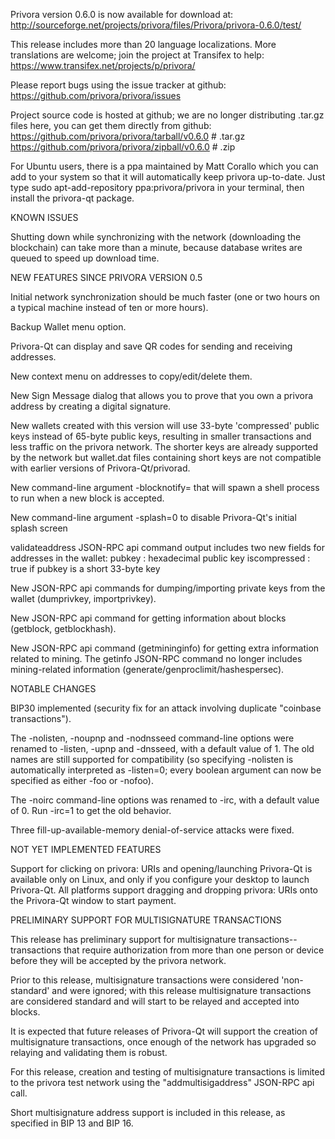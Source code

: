 Privora version 0.6.0 is now available for download at:
http://sourceforge.net/projects/privora/files/Privora/privora-0.6.0/test/

This release includes more than 20 language localizations.
More translations are welcome; join the
project at Transifex to help:
https://www.transifex.net/projects/p/privora/

Please report bugs using the issue tracker at github:
https://github.com/privora/privora/issues

Project source code is hosted at github; we are no longer
distributing .tar.gz files here, you can get them
directly from github:
https://github.com/privora/privora/tarball/v0.6.0  # .tar.gz
https://github.com/privora/privora/zipball/v0.6.0  # .zip

For Ubuntu users, there is a ppa maintained by Matt Corallo which
you can add to your system so that it will automatically keep
privora up-to-date.  Just type
sudo apt-add-repository ppa:privora/privora
in your terminal, then install the privora-qt package.


KNOWN ISSUES

Shutting down while synchronizing with the network
(downloading the blockchain) can take more than a minute,
because database writes are queued to speed up download
time.


NEW FEATURES SINCE PRIVORA VERSION 0.5

Initial network synchronization should be much faster
(one or two hours on a typical machine instead of ten or more
hours).

Backup Wallet menu option.

Privora-Qt can display and save QR codes for sending
and receiving addresses.

New context menu on addresses to copy/edit/delete them.

New Sign Message dialog that allows you to prove that you
own a privora address by creating a digital
signature.

New wallets created with this version will
use 33-byte 'compressed' public keys instead of
65-byte public keys, resulting in smaller
transactions and less traffic on the privora
network. The shorter keys are already supported
by the network but wallet.dat files containing
short keys are not compatible with earlier
versions of Privora-Qt/privorad.

New command-line argument -blocknotify=<command>
that will spawn a shell process to run <command> 
when a new block is accepted.

New command-line argument -splash=0 to disable
Privora-Qt's initial splash screen

validateaddress JSON-RPC api command output includes
two new fields for addresses in the wallet:
pubkey : hexadecimal public key
iscompressed : true if pubkey is a short 33-byte key

New JSON-RPC api commands for dumping/importing
private keys from the wallet (dumprivkey, importprivkey).

New JSON-RPC api command for getting information about
blocks (getblock, getblockhash).

New JSON-RPC api command (getmininginfo) for getting
extra information related to mining. The getinfo
JSON-RPC command no longer includes mining-related
information (generate/genproclimit/hashespersec).



NOTABLE CHANGES

BIP30 implemented (security fix for an attack involving
duplicate "coinbase transactions").

The -nolisten, -noupnp and -nodnsseed command-line
options were renamed to -listen, -upnp and -dnsseed,
with a default value of 1. The old names are still
supported for compatibility (so specifying -nolisten
is automatically interpreted as -listen=0; every
boolean argument can now be specified as either
-foo or -nofoo).

The -noirc command-line options was renamed to
-irc, with a default value of 0. Run -irc=1 to
get the old behavior.

Three fill-up-available-memory denial-of-service
attacks were fixed.


NOT YET IMPLEMENTED FEATURES

Support for clicking on privora: URIs and
opening/launching Privora-Qt is available only on Linux,
and only if you configure your desktop to launch
Privora-Qt. All platforms support dragging and dropping
privora: URIs onto the Privora-Qt window to start
payment.


PRELIMINARY SUPPORT FOR MULTISIGNATURE TRANSACTIONS

This release has preliminary support for multisignature
transactions-- transactions that require authorization
from more than one person or device before they
will be accepted by the privora network.

Prior to this release, multisignature transactions
were considered 'non-standard' and were ignored;
with this release multisignature transactions are
considered standard and will start to be relayed
and accepted into blocks.

It is expected that future releases of Privora-Qt
will support the creation of multisignature transactions,
once enough of the network has upgraded so relaying
and validating them is robust.

For this release, creation and testing of multisignature
transactions is limited to the privora test network using
the "addmultisigaddress" JSON-RPC api call.

Short multisignature address support is included in this
release, as specified in BIP 13 and BIP 16.
